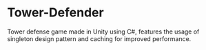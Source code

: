# Tower-Defender
Tower defense game made in Unity using C#, features the usage of singleton design pattern and caching for improved performance.
